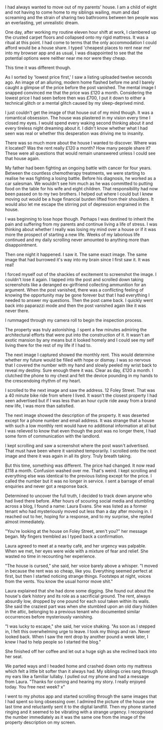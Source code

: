I had always wanted to move out of my parents' house. I am a child of eight and not having to come home to my siblings wailing, mum and dad screaming and the strain of sharing two bathrooms between ten people was an everlasting, yet unrealistic dream.

One day, after working my routine eleven hour shift at work, I clambered up the crusted carpet floors and collapsed onto my rigid mattress. It was a ritual at this point. I had come to terms that the only accommodation I could afford would be a house share. I typed 'cheapest places to rent near me' into my browser app and as usual, I was disappointed to see that the potential options were neither near me nor were they cheap.

This time it was different though.

As I sorted by 'lowest price first,' I saw a listing uploaded twelve seconds ago. An image of an alluring, modern home flashed before me and I barely caught a glimpse of the price before the post vanished. The mental image I snapped convinced me that the price was £120 a month. Considering the lowest price I had seen before then was £700, I put it down to either a technical glitch or a mental glitch caused by my sleep-deprived mind.

I just couldn't get the image of that house out of my mind though. It was a romantical obsession. The house was plastered in my vision every time I closed my eyes. I would spend every waking second thinking about it and every tireless night dreaming about it. I didn't know whether what I had seen was real or whether this desperation was driving me to insanity.

There was so much more about the house I wanted to discover. Where was it located? Was the rent really £120 a month? How many people share it? These were all questions that would remain unanswered unless I could see that house again.

My father had been fighting an ongoing battle with cancer for four years. Between the countless chemotherapy treatments, we were starting to realise he was fighting a losing battle. Before his diagnosis, he worked as a car salesman. We wouldn't see him much as he was committed to putting food on the table for his wife and eight children. That responsibility had now been passed on to my two brothers. I helped out where I could but I knew moving out would be a huge financial burden lifted from their shoulders. It would also let me escape the stirring pot of depression engrained in the house.

I was beginning to lose hope though. Perhaps I was destined to inherit the pain and suffering from my parents and continue living a life of stress. I was thinking about whether I really was losing my mind over a house or if it was more the prospect of starting a new life. Weeks of my laborious life continued and my daily scrolling never amounted to anything more than disappointment.

Then one night it happened. I saw it. The same exact image. The same image that had burrowed it's way into my brain since I first saw it. It was real!

I forced myself out of the shackles of excitement to screenshot the image. I couldn't lose it again. I tapped into the post and scrolled down taking screenshots like a deranged ex-girlfriend collecting ammunition for an argument. When the post vanished, there was a conflicting feeling of knowing the opportunity may be gone forever but that I had everything I needed to answer my questions. Then the post came back. I quickly went back into paparazzi mode and then the post vanished again like it was never there.

I rummaged through my camera roll to begin the inspection process.

The property was truly astonishing. I spent a few minutes admiring the architectural efforts that were put into the construction of it. It wasn't an exotic mansion by any means but it looked homely and I could see my self living there for the rest of my life if I had to.

The next image I captured showed the monthly rent. This would determine whether my future would be filled with hope or dismay. I was so nervous that I covered the number with my hand and slowly peeled my wrist back to reveal my destiny. Sure enough there it was. Clear as day, £120 a month. I clutched the phone to my chest and felt the device pounding in my hands to the crescendoing rhythm of my heart.

I scrolled to the next image and saw the address. 12 Foley Street. That was a 40 minute bike ride from where I lived. It wasn't the closest property I had seen advertised but if I was less than an hour cycle ride away from a brand new life, I was more than satisfied.

The next image showed the description of the property. It was deserted except for a phone number and email address. It was strange that a house with such a low monthly rent would have no additional information at all but I was relieved to know that even though the post was no longer there, I had some form of communication with the landlord.

I kept scrolling and saw a screenshot where the post wasn't advertised. That must have been where it vanished temporarily. I scrolled onto the next image and there it was again in all its glory. Truly breath taking.

But this time, something was different. The price had changed. It now read £118 a month. Confusion washed over me. That's weird. I kept scrolling and everything else was identical to the previous listing except for the price. I called the number but it was no longer in service. I sent a barrage of email enquiries and never got a response back.

Determined to uncover the full truth, I decided to track down anyone who had lived there before. After hours of scouring social media and stumbling across a blog, I found a name: Laura Evans. She was listed as a former tenant who had mysteriously moved out less than a day after moving in. I reached out to her, hoping for a response, and to my surprise, she replied almost immediately.

"You're looking at the house on Foley Street, aren't you?" her message began. My fingers trembled as I typed back a confirmation.

Laura agreed to meet at a nearby café, and her urgency was palpable. When we met, her eyes were wide with a mixture of fear and relief. She wasted no time in recounting her experience.

"The house is cursed," she said, her voice barely above a whisper. "I moved in because the rent was so cheap, like you. Everything seemed perfect at first, but then I started noticing strange things. Footsteps at night, voices from the vents. You know the usual horror move shit."

Laura explained that she had done some digging. She found out about the house's dark history and its role as a sacrificial ground. The rent, always absurdly low, dropped by one pound for each soul taken within its walls. She said the craziest part was when she stumbled upon an old diary hidden in the attic, belonging to a previous tenant who documented similar occurrences before mysteriously vanishing.

"I was lucky to escape," she said, her voice shaking. "As soon as I stepped in, I felt this overwhelming urge to leave. I took my things and ran. Never looked back. When I saw the rent drop by another pound a week later, I knew I had to help people so I started the blog."

She finished off her coffee and let out a huge sigh as she reclined back into her seat.

We parted ways and I headed home and crashed down onto my mattress which felt a little bit softer than it always had. My siblings cries rang through my ears like a familiar lullaby. I pulled out my phone and had a message from Laura. "Thanks for coming and hearing my story. I really enjoyed today. You free next week? x"

I went to my photos app and started scrolling through the same images that I had spent so long obsessing over. I admired the picture of the house one last time and reluctantly sent it to the digital landfill. Then my phone started ringing and it seemed to be vibrating with a strange urgency. I recognised the number immediately as it was the same one from the image of the property description on my screen.